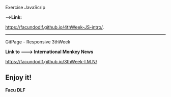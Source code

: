 Exercise JavaScrip

**-->Link:**

https://facundodlf.github.io/4thWeek-JS-intro/.

---

GitPage - Responsive 3thWeek

**Link to ---> International Monkey News**

https://facundodlf.github.io/3thWeek-I.M.N/

Enjoy it!
---
**Facu DLF**

 
 